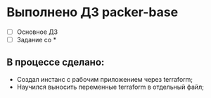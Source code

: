 # Выполнено ДЗ packer-base

 - [ ] Основное ДЗ
 - [ ] Задание со *

## В процессе сделано:
 - Создал инстанс с рабочим приложением через terraform;
 - Научился выносить переменные terraform в отдельный файл;




